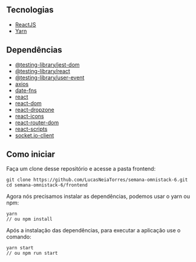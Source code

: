 ## Tecnologias

- [ReactJS](https://pt-br.reactjs.org/)
- [Yarn](https://yarnpkg.com/lang/en/)

## Dependências

- [@testing-library/jest-dom](https://yarnpkg.com/en/package/@testing-library/jest-dom)
- [@testing-library/react](https://yarnpkg.com/en/package/@testing-library/react)
- [@testing-library/user-event](https://yarnpkg.com/en/package/@testing-library/user-event)
- [axios](https://yarnpkg.com/en/package/axios)
- [date-fns](https://yarnpkg.com/en/package/date-fns)
- [react](https://yarnpkg.com/en/package/react)
- [react-dom](https://yarnpkg.com/en/package/react-dom)
- [react-dropzone](https://yarnpkg.com/en/package/react-dropzone)
- [react-icons](https://yarnpkg.com/en/package/react-icons)
- [react-router-dom](https://yarnpkg.com/en/package/react-router-dom)
- [react-scripts](https://yarnpkg.com/en/package/react-scripts)
- [socket.io-client](https://yarnpkg.com/en/package/socket.io-client)

## Como iniciar

Faça um clone desse repositório e acesse a pasta frontend:

    git clone https://github.com/LucasNeiaTorres/semana-omnistack-6.git
    cd semana-omnistack-6/frontend

Agora nós precisamos instalar as dependências, podemos usar o yarn ou npm:

    yarn
    // ou npm install

Após a instalação das dependências, para executar a aplicação use o comando:

    yarn start
    // ou npm run start
